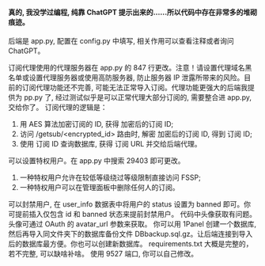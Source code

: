 #### 真的, 我没学过编程, 纯靠 ChatGPT 提示出来的……所以代码中存在非常多的堆砌痕迹。
后端是 app.py, 配置在 config.py 中填写, 相关作用可以查看注释或者询问 ChatGPT。


订阅代理使用的代理服务器在 app.py 的 847 行更改。注意！请设置代理域名黑名单或设置代理服务器或使用高防服务器, 防止服务器 IP 泄露所带来的风险。目前的订阅代理功能还不完善, 可能无法正常导入订阅。代理功能更强大的后端我提供为 pp.py 了, 经过测试似乎是可以正常代理大部分订阅的, 需要整合进 app.py, 交给你了。
订阅代理的逻辑是：
1. 用 AES 算法加密订阅的 ID, 获得 加密后的订阅 ID;
2. 访问 /getsub/<encrypted_id> 路由时, 解密 加密后的订阅 ID, 得到 订阅 ID;
3. 使用 订阅 ID 查询数据库, 获得 订阅 URL 并交给后端代理。


可以设置特权用户。在 app.py 中搜索 29403 即可更改。
1. 一种特权用户允许在较低等级绕过等级限制直接访问 FSSP;
2. 一种特权用户可以在管理面板中删除任何人的订阅。

可以封禁用户, 在 user_info 数据表中将用户的 status 设置为 banned 即可。你可提前插入仅包含 id 和 banned 状态来提前封禁用户。
代码中头像获取有问题。头像可通过 OAuth 的 avatar_url 参数来获取。
你可以用 1Panel 创建一个数据库, 然后再导入同文件夹下的数据库备份文件 DBbackup.sql.gz。让后端连接到导入后的数据库最方便。你也可以创建新数据库。
requirements.txt 大概是完整的，若不完整, 可以缺啥补啥。
使用 9527 端口, 你可以自己修改。
